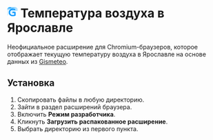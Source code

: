 # ![Gismeteo](./images/icon_24.png) Температура воздуха в Ярославле
Неофициальное расширение для Chromium-браузеров, которое отображает текущую температуру воздуха в Ярославле на основе данных из [Gismeteo](https://www.gismeteo.ru/weather-yaroslavl-4313/now/).

## Установка
1. Скопировать файлы в любую директорию.
2. Зайти в раздел расширений браузера.
3. Включить **Режим разработчика**.
4. Кликнуть **Загрузить распакованное расширение**.
5. Выбрать директорию из первого пункта.